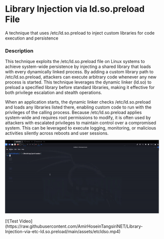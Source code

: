 # Library Injection via ld.so.preload File 
A technique that uses /etc/ld.so.preload to inject custom libraries for code execution and persistence
### Description
This technique exploits the /etc/ld.so.preload file on Linux systems to achieve system-wide persistence by injecting a shared library that loads with every dynamically linked process. By adding a custom library path to /etc/ld.so.preload, attackers can execute arbitrary code whenever any new process is started. This technique leverages the dynamic linker (ld.so) to preload a specified library before standard libraries, making it effective for both privilege escalation and stealth operations.

When an application starts, the dynamic linker checks /etc/ld.so.preload and loads any libraries listed there, enabling custom code to run with the privileges of the calling process. Because /etc/ld.so.preload applies system-wide and requires root permissions to modify, it is often used by attackers with escalated privileges to maintain control over a compromised system. This can be leveraged to execute logging, monitoring, or malicious activities silently across reboots and user sessions.
<p align="center">
  <img src="Video/etcldso.gif" alt="Master">
</p>
[![Test Video] (https://raw.githubusercontent.com/AmirHoseinTangsiriNET/Library-Injection-via-etc-ld.so.preload/main/assets/etcldso.mp4)
